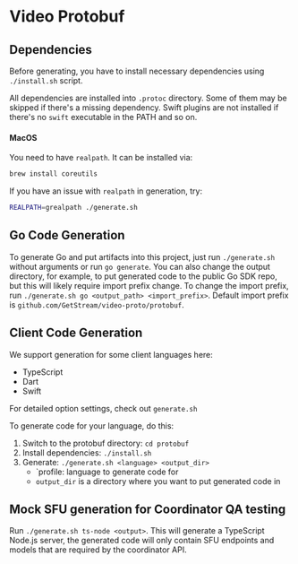 # Video Protobuf

## Dependencies

Before generating, you have to install necessary dependencies using `./install.sh` script.

All dependencies are installed into `.protoc` directory. Some of them may be skipped if there's a missing dependency.
Swift plugins are not installed if there's no `swift` executable in the PATH and so on.

#### MacOS

You need to have `realpath`. It can be installed via:

```sh
brew install coreutils
```

If you have an issue with `realpath` in generation, try:

```sh
REALPATH=grealpath ./generate.sh
```

## Go Code Generation

To generate Go and put artifacts into this project, just run `./generate.sh` without arguments or run `go generate`.
You can also change the output directory, for example, to put generated code to the public Go SDK repo, but this will likely require
import prefix change. To change the import prefix, run `./generate.sh go <output_path> <import_prefix>`. Default import prefix
is `github.com/GetStream/video-proto/protobuf`.

## Client Code Generation

We support generation for some client languages here:

- TypeScript
- Dart
- Swift

For detailed option settings, check out `generate.sh`

To generate code for your language, do this:

1. Switch to the protobuf directory: `cd protobuf`
2. Install dependencies: `./install.sh`
3. Generate: `./generate.sh <language> <output_dir>`
   - `profile: language to generate code for
   - `output_dir` is a directory where you want to put generated code in

## Mock SFU generation for Coordinator QA testing

Run `./generate.sh ts-node <output>`. This will generate a TypeScript Node.js server, the generated code will only contain SFU endpoints and models that are required by the coordinator API.
